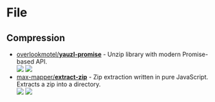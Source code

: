 # File

## Compression

- [overlookmotel/**yauzl-promise**](https://github.com/overlookmotel/yauzl-promise) - Unzip library with modern Promise-based API.  
  ![](https://img.shields.io/github/stars/overlookmotel/yauzl-promise?style=social&label=Star)
  ![](https://img.shields.io/github/last-commit/overlookmotel/yauzl-promise?style=social&label=Update)
- [max-mapper/**extract-zip**](https://github.com/max-mapper/extract-zip) - Zip extraction written in pure JavaScript. Extracts a zip into a directory.  
  ![](https://img.shields.io/github/stars/max-mapper/extract-zip?style=social&label=Star)
  ![](https://img.shields.io/github/last-commit/max-mapper/extract-zip?style=social&label=Update)
